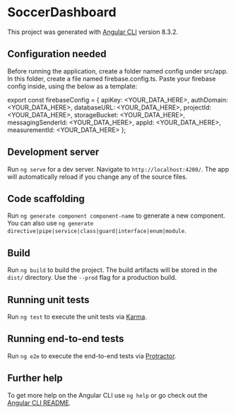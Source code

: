 # SoccerDashboard

This project was generated with [Angular CLI](https://github.com/angular/angular-cli) version 8.3.2.

## Configuration needed

Before running the application, create a folder named config under src/app.  In this folder, create a file named firebase.config.ts.  Paste your firebase config inside, using the below as a template:

export const firebaseConfig = {
  apiKey: <YOUR_DATA_HERE>,
  authDomain: <YOUR_DATA_HERE>,
  databaseURL: <YOUR_DATA_HERE>,
  projectId: <YOUR_DATA_HERE>,
  storageBucket: <YOUR_DATA_HERE>,
  messagingSenderId: <YOUR_DATA_HERE>,
  appId: <YOUR_DATA_HERE>,
  measurementId: <YOUR_DATA_HERE>
};

## Development server

Run `ng serve` for a dev server. Navigate to `http://localhost:4200/`. The app will automatically reload if you change any of the source files.

## Code scaffolding

Run `ng generate component component-name` to generate a new component. You can also use `ng generate directive|pipe|service|class|guard|interface|enum|module`.

## Build

Run `ng build` to build the project. The build artifacts will be stored in the `dist/` directory. Use the `--prod` flag for a production build.

## Running unit tests

Run `ng test` to execute the unit tests via [Karma](https://karma-runner.github.io).

## Running end-to-end tests

Run `ng e2e` to execute the end-to-end tests via [Protractor](http://www.protractortest.org/).

## Further help

To get more help on the Angular CLI use `ng help` or go check out the [Angular CLI README](https://github.com/angular/angular-cli/blob/master/README.md).
